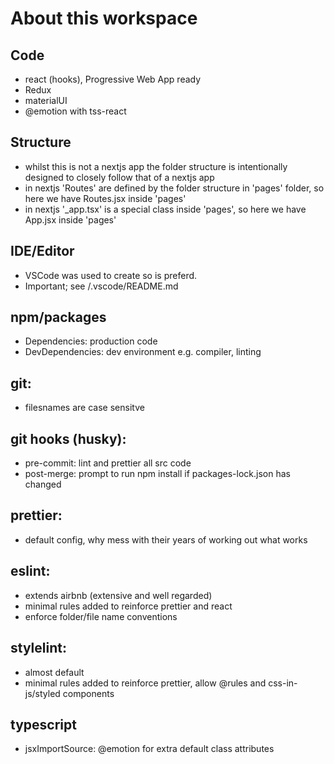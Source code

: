 # About this workspace

## Code

- react (hooks), Progressive Web App ready
- Redux
- materialUI
- @emotion with tss-react

## Structure

- whilst this is not a nextjs app the folder structure is intentionally designed to closely follow that of a nextjs app
- in nextjs 'Routes' are defined by the folder structure in 'pages' folder, so here we have Routes.jsx inside 'pages'
- in nextjs '\_app.tsx' is a special class inside 'pages', so here we have App.jsx inside 'pages'

## IDE/Editor

- VSCode was used to create so is preferd.
- Important; see /.vscode/README.md

## npm/packages

- Dependencies: production code
- DevDependencies: dev environment e.g. compiler, linting

## git:

- filesnames are case sensitve

## git hooks (husky):

- pre-commit: lint and prettier all src code
- post-merge: prompt to run npm install if packages-lock.json has changed

## prettier:

- default config, why mess with their years of working out what works

## eslint:

- extends airbnb (extensive and well regarded)
- minimal rules added to reinforce prettier and react
- enforce folder/file name conventions

## stylelint:

- almost default
- minimal rules added to reinforce prettier, allow @rules and css-in-js/styled components

## typescript

- jsxImportSource: @emotion for extra default class attributes
